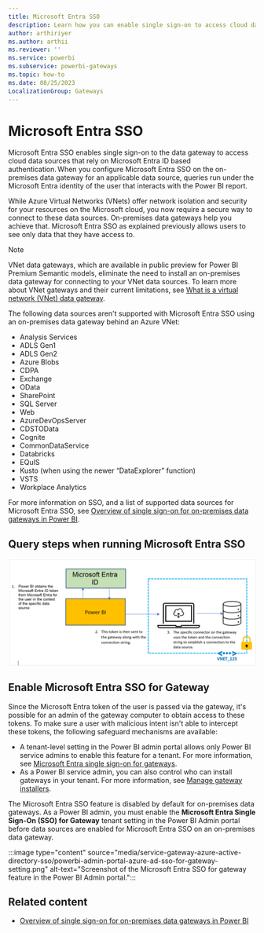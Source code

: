 ```yaml
---
title: Microsoft Entra SSO
description: Learn how you can enable single sign-on to access cloud data sources that rely on Microsoft Entra ID from the Power BI Admin portal.
author: arthiriyer
ms.author: arthii
ms.reviewer: ''
ms.service: powerbi
ms.subservice: powerbi-gateways
ms.topic: how-to
ms.date: 08/25/2023
LocalizationGroup: Gateways
---
```


# Microsoft Entra SSO

Microsoft Entra SSO enables single sign-on to the data gateway to access cloud data sources that rely on Microsoft Entra ID based authentication. When you configure Microsoft Entra SSO on the on-premises data gateway for an applicable data source, queries run under the Microsoft Entra identity of the user that interacts with the Power BI report.

While Azure Virtual Networks (VNets) offer network isolation and security for your resources on the Microsoft cloud, you now require a secure way to connect to these data sources. On-premises data gateways help you achieve that. Microsoft Entra SSO as explained previously allows users to see only data that they have access to.

>[!NOTE]
> VNet data gateways, which are available in public preview for Power BI Premium Semantic models, eliminate the need to install an on-premises data gateway for connecting to your VNet data sources. To learn more about VNet gateways and their current limitations, see [What is a virtual network (VNet) data gateway](/data-integration/vnet/overview).

The following data sources aren't supported with Microsoft Entra SSO using an on-premises data gateway behind an Azure VNet:

* Analysis Services
* ADLS Gen1
* ADLS Gen2
* Azure Blobs
* CDPA
* Exchange
* OData
* SharePoint
* SQL Server
* Web
* AzureDevOpsServer
* CDSTOData
* Cognite
* CommonDataService
* Databricks
* EQuIS
* Kusto (when using the newer “DataExplorer” function)
* VSTS
* Workplace Analytics

For more information on SSO, and a list of supported data sources for Microsoft Entra SSO, see [Overview of single sign-on for on-premises data gateways in Power BI](service-gateway-sso-overview.md).

<a name='query-steps-when-running-azure-ad-sso'></a>

## Query steps when running Microsoft Entra SSO

![Diagram that shows the path that a Microsoft Entra token takes to establish a connection to the data source.](media/service-gateway-azure-active-directory-sso/aad-sso-query-steps.png)

<a name='enable-azure-ad-sso-for-gateway'></a>

## Enable Microsoft Entra SSO for Gateway

Since the Microsoft Entra token of the user is passed via the gateway, it's possible for an admin of the gateway computer to obtain access to these tokens. To make sure a user with malicious intent isn't able to intercept these tokens, the following safeguard mechanisms are available:

* A tenant-level setting in the Power BI admin portal allows only Power BI service admins to enable this feature for a tenant. For more information, see [Microsoft Entra single sign-on for gateways](/fabric/admin/service-admin-portal-integration#azure-ad-single-sign-on-sso-for-gateway).
* As a Power BI service admin, you can also control who can install gateways in your tenant. For more information, see [Manage gateway installers](/power-platform/admin/onpremises-data-gateway-management#manage-gateway-installers).

The Microsoft Entra SSO feature is disabled by default for on-premises data gateways. As a Power BI admin, you must enable the **Microsoft Entra Single Sign-On (SSO) for Gateway** tenant setting in the Power BI Admin portal before data sources are enabled for Microsoft Entra SSO on an on-premises data gateway.

:::image type="content" source="media/service-gateway-azure-active-directory-sso/powerbi-admin-portal-azure-ad-sso-for-gateway-setting.png" alt-text="Screenshot of the Microsoft Entra SSO for gateway feature in the Power BI Admin portal.":::

## Related content

* [Overview of single sign-on for on-premises data gateways in Power BI](service-gateway-sso-overview.md)
